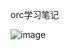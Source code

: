 orc学习笔记

![image](https://github.com/Henuyuxiwang/Optical-Character-Recognition/assets/51196649/16d8fd66-346f-49bb-93d5-4a6fc4bc79b7)

